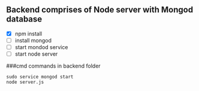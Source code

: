 ## Backend comprises of Node server with Mongod database

- [x] npm install
- [ ] install mongod
- [ ] start mondod service
- [ ] start node server

###cmd commands in backend folder

```
sudo service mongod start
node server.js
```

